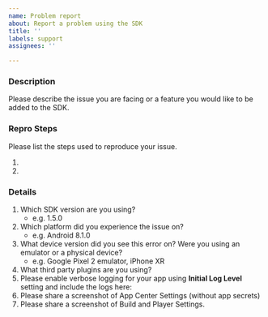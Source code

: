 ```yaml
---
name: Problem report
about: Report a problem using the SDK
title: ''
labels: support
assignees: ''

---
```


<!--
    Thanks for your interest in using the App Center SDK for Unity.
    If your issue is not related to using our Unity SDK but rather about the product experience like the portal or CI,
    please create an issue on https://github.com/Microsoft/appcenter instead.
-->


### **Description**

Please describe the issue you are facing or a feature you would like to be added to the SDK.

### **Repro Steps**

Please list the steps used to reproduce your issue.

1.
2.

### **Details**

1. Which SDK version are you using?
    - e.g. 1.5.0
2. Which platform did you experience the issue on?
    - e.g. Android 8.1.0
3. What device version did you see this error on?  Were you using an emulator or a physical device?
    - e.g. Google Pixel 2 emulator, iPhone XR
4. What third party plugins are you using?
5. Please enable verbose logging for your app using **Initial Log Level** setting and include the logs here:
6. Please share a screenshot of App Center Settings (without app secrets)
7. Please share a screenshot of Build and Player Settings.
